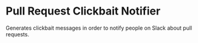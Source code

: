 Pull Request Clickbait Notifier
===============================

Generates clickbait messages in order to notify people on Slack about pull requests.
